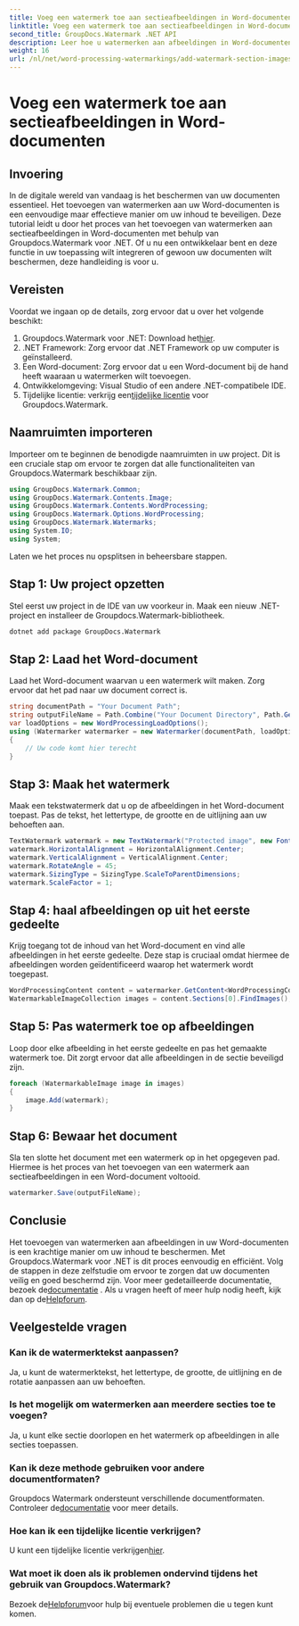 ```yaml
---
title: Voeg een watermerk toe aan sectieafbeeldingen in Word-documenten
linktitle: Voeg een watermerk toe aan sectieafbeeldingen in Word-documenten
second_title: GroupDocs.Watermark .NET API
description: Leer hoe u watermerken aan afbeeldingen in Word-documenten kunt toevoegen met behulp van Groupdocs. Volg onze gids voor veilige en professionele documentbescherming.
weight: 16
url: /nl/net/word-processing-watermarkings/add-watermark-section-images-word-docs/
---
```


# Voeg een watermerk toe aan sectieafbeeldingen in Word-documenten

## Invoering
In de digitale wereld van vandaag is het beschermen van uw documenten essentieel. Het toevoegen van watermerken aan uw Word-documenten is een eenvoudige maar effectieve manier om uw inhoud te beveiligen. Deze tutorial leidt u door het proces van het toevoegen van watermerken aan sectieafbeeldingen in Word-documenten met behulp van Groupdocs.Watermark voor .NET. Of u nu een ontwikkelaar bent en deze functie in uw toepassing wilt integreren of gewoon uw documenten wilt beschermen, deze handleiding is voor u.
## Vereisten
Voordat we ingaan op de details, zorg ervoor dat u over het volgende beschikt:
1.  Groupdocs.Watermark voor .NET: Download het[hier](https://releases.groupdocs.com/Watermark/net/).
2. .NET Framework: Zorg ervoor dat .NET Framework op uw computer is geïnstalleerd.
3. Een Word-document: Zorg ervoor dat u een Word-document bij de hand heeft waaraan u watermerken wilt toevoegen.
4. Ontwikkelomgeving: Visual Studio of een andere .NET-compatibele IDE.
5.  Tijdelijke licentie: verkrijg een[tijdelijke licentie](https://purchase.groupdocs.com/temporary-license/) voor Groupdocs.Watermark.
## Naamruimten importeren
Importeer om te beginnen de benodigde naamruimten in uw project. Dit is een cruciale stap om ervoor te zorgen dat alle functionaliteiten van Groupdocs.Watermark beschikbaar zijn.
```csharp
using GroupDocs.Watermark.Common;
using GroupDocs.Watermark.Contents.Image;
using GroupDocs.Watermark.Contents.WordProcessing;
using GroupDocs.Watermark.Options.WordProcessing;
using GroupDocs.Watermark.Watermarks;
using System.IO;
using System;
```
Laten we het proces nu opsplitsen in beheersbare stappen.
## Stap 1: Uw project opzetten
Stel eerst uw project in de IDE van uw voorkeur in. Maak een nieuw .NET-project en installeer de Groupdocs.Watermark-bibliotheek.
```bash
dotnet add package GroupDocs.Watermark
```
## Stap 2: Laad het Word-document
Laad het Word-document waarvan u een watermerk wilt maken. Zorg ervoor dat het pad naar uw document correct is.
```csharp
string documentPath = "Your Document Path";
string outputFileName = Path.Combine("Your Document Directory", Path.GetFileName(documentPath));
var loadOptions = new WordProcessingLoadOptions();
using (Watermarker watermarker = new Watermarker(documentPath, loadOptions))
{
    // Uw code komt hier terecht
}
```
## Stap 3: Maak het watermerk
Maak een tekstwatermerk dat u op de afbeeldingen in het Word-document toepast. Pas de tekst, het lettertype, de grootte en de uitlijning aan uw behoeften aan.
```csharp
TextWatermark watermark = new TextWatermark("Protected image", new Font("Arial", 8));
watermark.HorizontalAlignment = HorizontalAlignment.Center;
watermark.VerticalAlignment = VerticalAlignment.Center;
watermark.RotateAngle = 45;
watermark.SizingType = SizingType.ScaleToParentDimensions;
watermark.ScaleFactor = 1;
```
## Stap 4: haal afbeeldingen op uit het eerste gedeelte
Krijg toegang tot de inhoud van het Word-document en vind alle afbeeldingen in het eerste gedeelte. Deze stap is cruciaal omdat hiermee de afbeeldingen worden geïdentificeerd waarop het watermerk wordt toegepast.
```csharp
WordProcessingContent content = watermarker.GetContent<WordProcessingContent>();
WatermarkableImageCollection images = content.Sections[0].FindImages();
```
## Stap 5: Pas watermerk toe op afbeeldingen
Loop door elke afbeelding in het eerste gedeelte en pas het gemaakte watermerk toe. Dit zorgt ervoor dat alle afbeeldingen in de sectie beveiligd zijn.
```csharp
foreach (WatermarkableImage image in images)
{
    image.Add(watermark);
}
```
## Stap 6: Bewaar het document
Sla ten slotte het document met een watermerk op in het opgegeven pad. Hiermee is het proces van het toevoegen van een watermerk aan sectieafbeeldingen in een Word-document voltooid.
```csharp
watermarker.Save(outputFileName);
```
## Conclusie
Het toevoegen van watermerken aan afbeeldingen in uw Word-documenten is een krachtige manier om uw inhoud te beschermen. Met Groupdocs.Watermark voor .NET is dit proces eenvoudig en efficiënt. Volg de stappen in deze zelfstudie om ervoor te zorgen dat uw documenten veilig en goed beschermd zijn.
 Voor meer gedetailleerde documentatie, bezoek de[documentatie](https://tutorials.groupdocs.com/Watermark/net/) . Als u vragen heeft of meer hulp nodig heeft, kijk dan op de[Helpforum](https://forum.groupdocs.com/c/watermark/19).
## Veelgestelde vragen
### Kan ik de watermerktekst aanpassen?
Ja, u kunt de watermerktekst, het lettertype, de grootte, de uitlijning en de rotatie aanpassen aan uw behoeften.
### Is het mogelijk om watermerken aan meerdere secties toe te voegen?
Ja, u kunt elke sectie doorlopen en het watermerk op afbeeldingen in alle secties toepassen.
### Kan ik deze methode gebruiken voor andere documentformaten?
 Groupdocs Watermark ondersteunt verschillende documentformaten. Controleer de[documentatie](https://tutorials.groupdocs.com/Watermark/net/) voor meer details.
### Hoe kan ik een tijdelijke licentie verkrijgen?
 U kunt een tijdelijke licentie verkrijgen[hier](https://purchase.groupdocs.com/temporary-license/).
### Wat moet ik doen als ik problemen ondervind tijdens het gebruik van Groupdocs.Watermark?
 Bezoek de[Helpforum](https://forum.groupdocs.com/c/watermark/19)voor hulp bij eventuele problemen die u tegen kunt komen.